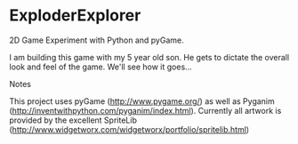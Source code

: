 ExploderExplorer
================

2D Game Experiment with Python and pyGame.

I am building this game with my 5 year old son.  He gets to dictate the overall look and feel of the game.  We'll see how it goes...

Notes

This project uses pyGame (http://www.pygame.org/) as well as Pyganim (http://inventwithpython.com/pyganim/index.html).
Currently all artwork is provided by the excellent SpriteLib (http://www.widgetworx.com/widgetworx/portfolio/spritelib.html)
